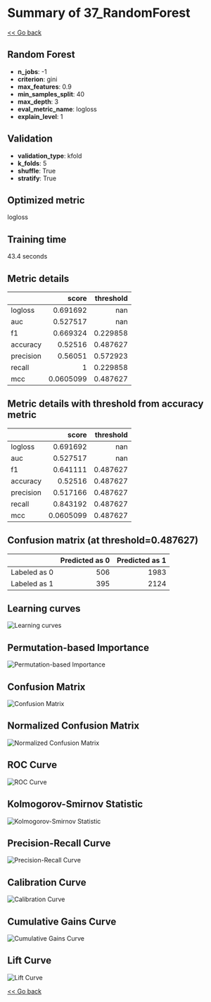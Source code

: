 # Summary of 37_RandomForest

[<< Go back](../README.md)


## Random Forest
- **n_jobs**: -1
- **criterion**: gini
- **max_features**: 0.9
- **min_samples_split**: 40
- **max_depth**: 3
- **eval_metric_name**: logloss
- **explain_level**: 1

## Validation
 - **validation_type**: kfold
 - **k_folds**: 5
 - **shuffle**: True
 - **stratify**: True

## Optimized metric
logloss

## Training time

43.4 seconds

## Metric details
|           |     score |   threshold |
|:----------|----------:|------------:|
| logloss   | 0.691692  |  nan        |
| auc       | 0.527517  |  nan        |
| f1        | 0.669324  |    0.229858 |
| accuracy  | 0.52516   |    0.487627 |
| precision | 0.56051   |    0.572923 |
| recall    | 1         |    0.229858 |
| mcc       | 0.0605099 |    0.487627 |


## Metric details with threshold from accuracy metric
|           |     score |   threshold |
|:----------|----------:|------------:|
| logloss   | 0.691692  |  nan        |
| auc       | 0.527517  |  nan        |
| f1        | 0.641111  |    0.487627 |
| accuracy  | 0.52516   |    0.487627 |
| precision | 0.517166  |    0.487627 |
| recall    | 0.843192  |    0.487627 |
| mcc       | 0.0605099 |    0.487627 |


## Confusion matrix (at threshold=0.487627)
|              |   Predicted as 0 |   Predicted as 1 |
|:-------------|-----------------:|-----------------:|
| Labeled as 0 |              506 |             1983 |
| Labeled as 1 |              395 |             2124 |

## Learning curves
![Learning curves](learning_curves.png)

## Permutation-based Importance
![Permutation-based Importance](permutation_importance.png)
## Confusion Matrix

![Confusion Matrix](confusion_matrix.png)


## Normalized Confusion Matrix

![Normalized Confusion Matrix](confusion_matrix_normalized.png)


## ROC Curve

![ROC Curve](roc_curve.png)


## Kolmogorov-Smirnov Statistic

![Kolmogorov-Smirnov Statistic](ks_statistic.png)


## Precision-Recall Curve

![Precision-Recall Curve](precision_recall_curve.png)


## Calibration Curve

![Calibration Curve](calibration_curve_curve.png)


## Cumulative Gains Curve

![Cumulative Gains Curve](cumulative_gains_curve.png)


## Lift Curve

![Lift Curve](lift_curve.png)



[<< Go back](../README.md)
